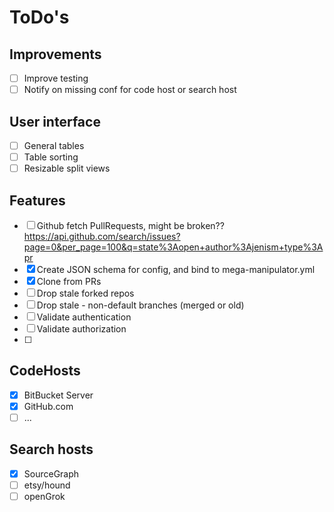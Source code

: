 # ToDo's

## Improvements
* [ ] Improve testing
* [ ] Notify on missing conf for code host or search host

## User interface
* [ ] General tables
* [ ] Table sorting
* [ ] Resizable split views

## Features
* [ ] Github fetch PullRequests, might be broken??
  https://api.github.com/search/issues?page=0&per_page=100&q=state%3Aopen+author%3Ajenism+type%3Apr
* [x] Create JSON schema for config, and bind to mega-manipulator.yml
* [x] Clone from PRs
* [ ] Drop stale forked repos
* [ ] Drop stale - non-default branches (merged or old)
* [ ] Validate authentication
* [ ] Validate authorization
* [ ] 

## CodeHosts

* [x] BitBucket Server
* [x] GitHub.com
* [ ] ...

## Search hosts

* [x] SourceGraph
* [ ] etsy/hound
* [ ] openGrok
